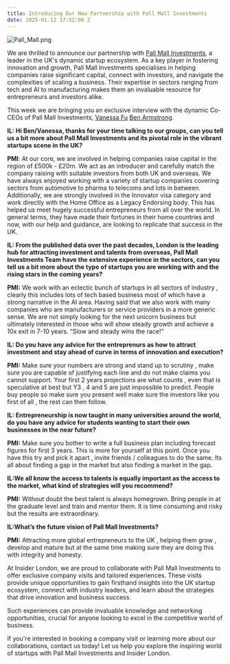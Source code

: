 ```yaml
---
title: Introducing Our New Partnership with Pall Mall Investments
date: 2025-01-12 17:52:00 Z
---
```


![Pall_Mall.png](/uploads/Pall_Mall.png)

We are thrilled to announce our partnership with [Pall Mall Investments](https://www.linkedin.com/company/pall-mall-investments-international/about/), a leader in the UK's dynamic startup ecosystem. As a key player in fostering innovation and growth, Pall Mall Investments specialises in helping companies raise significant capital, connect with investors, and navigate the complexities of scaling a business. Their expertise in sectors ranging from tech and AI to manufacturing makes them an invaluable resource for entrepreneurs and investors alike.

This week we are bringing you an exclusive interview with the dynamic Co-CEOs of Pall Mall Investments, [Vanessa Fu](https://www.linkedin.com/in/vanessa-fu-04617231/) [Ben Armstrong](https://www.linkedin.com/in/benarmstrong50/). 


**IL: Hi Ben/Vanessa, thanks for your time talking to our groups, can you tell us a bit more about Pall Mall Investments and its pivotal role in the vibrant startups scene in the UK?**

**PMI**: At our core, we are involved in helping companies raise capital in the region of £500k - £20m. We act as an introducer and carefully match the company raising with suitable investors from both UK and overseas. We have always enjoyed working with a variety of startup companies covering sectors from automotive to pharma to telecoms and lots in between. Additionally, we are strongly involved in the Innovator visa category and work directly with the Home Office as a Legacy Endorsing body. This has helped us meet hugely successful entrepreneurs from all over the world. In general terms, they have made their fortunes in their home countries and now, with our help and guidance, are looking to replicate that success in the UK.
 
**IL: From the published data over the past decades, London is the leading hub for attracting investment and talents from overseas, Pall Mall Investments Team have the extensive experience in the sectors, can you tell us a bit more about the type of startups you are working with and the rising stars in the coming years?**

**PMI:** We work with an eclectic bunch of startups in all sectors of industry , clearly  this includes lots of tech based business most of which have a strong narrative in the AI area. Having said that we also work with many companies who are manufacturers or service providers in a more generic sense. We are not simply looking for the next unicorn business but ultimately interested in those who will show steady growth and achieve a 10x exit in 7-10 years. “Slow and steady wins the race!”

**IL: Do you have any advice for the entreprenurs as how to attract investment and stay ahead of curve in terms of innovation and execution?**

**PMI:** Make sure your numbers are strong and stand up to scrutiny , make sure you are capable of justifying each line and do not make claims you cannot support. Your first 2 years projections are what counts , even that is speculative at best but Y3 , 4 and 5 are just impossible to predict. People buy people so make sure you present well make sure the investors like you first of all , the rest can then follow.


**IL: Entrepreneurship is now taught in many universities around the world, do you have any advice for students wanting to start their own businesses in the near future?**

**PMI:** Make sure you bother to write a full business plan including forecast figures for first 3 years. This is more for yourself at this point. Once you have this try and pick it apart , invite friends / colleagues to do the same. Its all about finding a gap in the market but also finding a market in the gap.
 
**IL:We all know the access to talents is equally important as the access to the market, what kind of strategies will you recommend?**

**PMI:** Without doubt the best talent is always homegrown. Bring people in at the graduate level and train and mentor them. It is time consuming and risky but the results are extraordinary.

**IL:What’s the future vision of Pall Mall Investments?**

**PMI:** Attracting more global entrepreneurs to the UK , helping them grow , develop and mature but at the same time making sure they are doing this with integrity and honesty.
 
At Insider London, we are proud to collaborate with Pall Mall Investments to offer exclusive company visits and tailored experiences. These visits provide unique opportunities to gain firsthand insights into the UK startup ecosystem, connect with industry leaders, and learn about the strategies that drive innovation and business success.

Such experiences can provide invaluable knowledge and networking opportunities, crucial for anyone looking to excel in the competitive world of business.

If you're interested in booking a company visit or learning more about our collaborations, contact us today! Let us help you explore the inspiring world of startups with Pall Mall Investments and Insider London.